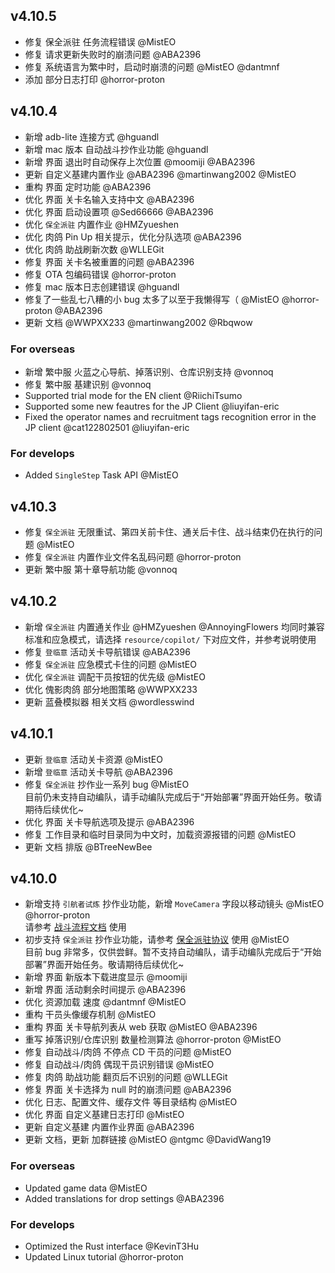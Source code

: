 ## v4.10.5

- 修复 保全派驻 任务流程错误 @MistEO
- 修复 请求更新失败时的崩溃问题 @ABA2396
- 修复 系统语言为繁中时，启动时崩溃的问题 @MistEO @dantmnf
- 添加 部分日志打印 @horror-proton

## v4.10.4

- 新增 adb-lite 连接方式 @hguandl
- 新增 mac 版本 自动战斗抄作业功能 @hguandl
- 新增 界面 退出时自动保存上次位置 @moomiji @ABA2396
- 更新 自定义基建内置作业 @ABA2396 @martinwang2002 @MistEO
- 重构 界面 定时功能 @ABA2396
- 优化 界面 关卡名输入支持中文 @ABA2396
- 优化 界面 启动设置项 @Sed66666 @ABA2396
- 优化 `保全派驻` 内置作业 @HMZyueshen
- 优化 肉鸽 Pin Up 相关提示，优化分队选项 @ABA2396
- 优化 肉鸽 助战刷新次数 @WLLEGit
- 修复 界面 关卡名被重置的问题 @ABA2396
- 修复 OTA 包编码错误 @horror-proton
- 修复 mac 版本日志创建错误 @hguandl
- 修复了一些乱七八糟的小 bug 太多了以至于我懒得写（ @MistEO @horror-proton @ABA2396
- 更新 文档 @WWPXX233 @martinwang2002 @Rbqwow


### For overseas

- 新增 繁中服 火蓝之心导航、掉落识别、仓库识别支持 @vonnoq
- 修复 繁中服 基建识别 @vonnoq
- Supported trial mode for the EN client @RiichiTsumo
- Supported some new feautres for the JP Client @liuyifan-eric
- Fixed the operator names and recruitment tags recognition error in the JP client @cat122802501 @liuyifan-eric

### For develops

- Added `SingleStep` Task API @MistEO

## v4.10.3

- 修复 `保全派驻` 无限重试、第四关前卡住、通关后卡住、战斗结束仍在执行的问题 @MistEO
- 修复 `保全派驻` 内置作业文件名乱码问题 @horror-proton
- 更新 繁中服 第十章导航功能 @vonnoq

## v4.10.2

- 新增 `保全派驻` 内置通关作业 @HMZyueshen @AnnoyingFlowers
  均同时兼容标准和应急模式，请选择 `resource/copilot/` 下对应文件，并参考说明使用
- 修复 `登临意` 活动关卡导航错误 @ABA2396
- 修复 `保全派驻` 应急模式卡住的问题 @MistEO
- 优化 `保全派驻` 调配干员按钮的优先级 @MistEO
- 优化 傀影肉鸽 部分地图策略 @WWPXX233
- 更新 蓝叠模拟器 相关文档 @wordlesswind

## v4.10.1

- 更新 `登临意` 活动关卡资源 @MistEO
- 新增 `登临意` 活动关卡导航 @ABA2396
- 修复 `保全派驻` 抄作业一系列 bug @MistEO  
  目前仍未支持自动编队，请手动编队完成后于“开始部署”界面开始任务。敬请期待后续优化~
- 优化 界面 关卡导航选项及提示 @ABA2396
- 修复 工作目录和临时目录同为中文时，加载资源报错的问题 @MistEO
- 更新 文档 排版 @BTreeNewBee

## v4.10.0

- 新增支持 `引航者试炼` 抄作业功能，新增 `MoveCamera` 字段以移动镜头 @MistEO @horror-proton  
  请参考 [战斗流程文档](https://github.com/MaaAssistantArknights/MaaAssistantArknights/blob/master/docs/3.3-%E6%88%98%E6%96%97%E6%B5%81%E7%A8%8B%E5%8D%8F%E8%AE%AE.md) 使用
- 初步支持 `保全派驻` 抄作业功能，请参考 [保全派驻协议](https://github.com/MaaAssistantArknights/MaaAssistantArknights/blob/master/docs/3.7-%E4%BF%9D%E5%85%A8%E6%B4%BE%E9%A9%BB%E5%8D%8F%E8%AE%AE.md) 使用 @MistEO  
  目前 bug 非常多，仅供尝鲜。暂不支持自动编队，请手动编队完成后于“开始部署”界面开始任务。敬请期待后续优化~
- 新增 界面 新版本下载进度显示 @moomiji
- 新增 界面 活动剩余时间提示 @ABA2396
- 优化 资源加载 速度 @dantmnf @MistEO
- 重构 干员头像缓存机制 @MistEO
- 重构 界面 关卡导航列表从 web 获取 @MistEO @ABA2396
- 重写 掉落识别/仓库识别 数量检测算法 @horror-proton @MistEO
- 修复 自动战斗/肉鸽 不停点 CD 干员的问题 @MistEO
- 修复 自动战斗/肉鸽 偶现干员识别错误 @MistEO
- 修复 肉鸽 助战功能 翻页后不识别的问题 @WLLEGit
- 修复 界面 关卡选择为 null 时的崩溃问题 @ABA2396
- 优化 日志、配置文件、缓存文件 等目录结构 @MistEO
- 优化 界面 自定义基建日志打印 @MistEO
- 更新 自定义基建 内置作业界面 @ABA2396
- 更新 文档，更新 加群链接 @MistEO @ntgmc @DavidWang19

### For overseas

- Updated game data @MistEO
- Added translations for drop settings @ABA2396

### For develops

- Optimized the Rust interface @KevinT3Hu
- Updated Linux tutorial @horror-proton
